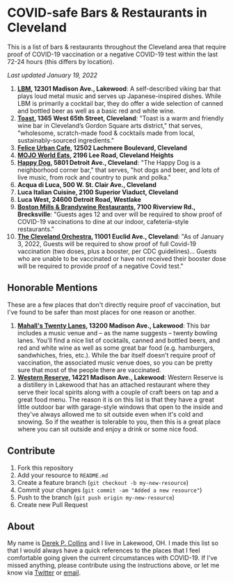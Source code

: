# COVID-safe Bars & Restaurants in Cleveland

This is a list of bars & restaurants throughout the Cleveland area that require proof of COVID-19 vaccination or a negative COVID-19 test within the last 72-24 hours (this differs by location).

*Last updated January 19, 2022*

1. **[LBM](http://www.lbmbar.com/), 12301 Madison Ave., Lakewood**: A self-described viking bar that plays loud metal music and serves up Japanese-inspired dishes. While LBM is primarily a cocktail bar, they do offer a wide selection of canned and bottled beer as well as a basic red and white wine.
2. **[Toast](https://www.toastcleveland.com), 1365 West 65th Street, Cleveland**: "Toast is a warm and friendly wine bar in Cleveland’s Gordon Square arts district," that serves, "wholesome, scratch-made food & cocktails made from local, sustainably-sourced ingredients."
3. **[Felice Urban Cafe](http://feliceurbancafe.com/), 12502 Lachmere Boulevard, Cleveland**
4. **[MOJO World Eats](https://www.mojocle.com), 2196 Lee Road, Cleveland Heights**
5. **[Happy Dog](https://happydogcleveland.com), 5801 Detroit Ave., Cleveland**: "The Happy Dog is a neighborhood corner bar," that serves, "hot dogs and beer, and lots of live music, from rock and country to punk and polka."
6. **Acqua di Luca, 500 W. St. Clair Ave., Cleveland**
7. **Luca Italian Cuisine, 2100 Superior Viaduct, Cleveland**
8. **Luca West, 24600 Detroit Road, Westlake**
9. **[Boston Mills &amp; Brandywine Restaurants](https://www.bmbw.com/explore-the-resort/during-your-stay/dining.aspx), 7100 Riverview Rd., Brecksville**: "Guests ages 12 and over will be required to show proof of COVID-19 vaccinations to dine at our indoor, cafeteria-style restaurants."
10. **[The Cleveland Orchestra](https://www.clevelandorchestra.com), 11001 Euclid Ave., Cleveland**: "As of January 3, 2022, Guests will be required to show proof of full Covid-19 vaccination (two doses, plus a booster, per CDC guidelines)... Guests who are unable to be vaccinated or have not received their booster dose will be required to provide proof of a negative Covid test."

## Honorable Mentions
These are a few places that don't directly require proof of vaccination, but I've found to be safer than most places for one reason or another.

1. **[Mahall's Twenty Lanes](http://mahalls20lanes.com/), 13200 Madison Ave., Lakewood**: This bar includes a music venue and – as the name suggests – twenty bowling lanes. You'll find a nice list of cocktails, canned and bottled beers, and red and white wine as well as some great bar food (e.g. hamburgers, sandwhiches, fries, etc.). While the bar itself doesn't require proof of vaccination, the associated music venue does, so you can be pretty sure that most of the people there are vaccinated.
2. **[Western Reserve](https://www.westernreservedistillers.com), 14221 Madison Ave., Lakewood**: Western Reserve is a distillery in Lakewood that has an attached restaurant where they serve their local spirits along with a couple of craft beers on tap and a great food menu. The reason it is on this list is that they have a great little outdoor bar with garage-style windows that open to the inside and they've always allowed me to sit outside even when it's cold and snowing. So if the weather is tolerable to you, then this is a great place where you can sit outside and enjoy a drink or some nice food.

## Contribute 
1. Fork this repository
2. Add your resource to `README.md`
5. Create a feature branch (`git checkout -b my-new-resource`)
6. Commit your changes (`git commit -am "Added a new resource"`)
7. Push to the branch (`git push origin my-new-resource`)
8. Create new Pull Request

## About
My name is [Derek P. Collins](https://derekpcollins.com/about) and I live in Lakewood, OH. I made this list so that I would always have a quick references to the places that I feel comfortable going given the current circumstances with COVID-19. If I've missed anything, please contribute using the instructions above, or let me know via [Twitter](https://twitter.com/derekpcollins) or [email](mailto:derekpcollins@me.com).